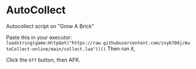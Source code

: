 # AutoCollect
Autocollect script on "Grow A Brick"

Paste this in your executor:
`loadstring(game:HttpGet("https://raw.githubusercontent.com/zxy670dj/AutoCollect-online/main/collect.lua"))()`
Then run it,

Click the `Off` button, then AFK.
